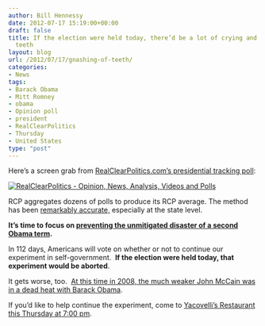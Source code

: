 ```yaml
---
author: Bill Hennessy
date: 2012-07-17 15:19:00+00:00
draft: false
title: If the election were held today, there’d be a lot of crying and gnashing of
  teeth
layout: blog
url: /2012/07/17/gnashing-of-teeth/
categories:
- News
tags:
- Barack Obama
- Mitt Romney
- obama
- Opinion poll
- president
- RealClearPolitics
- Thursday
- United States
type: "post"
---
```


Here’s a screen grab from [RealClearPolitics.com’s presidential tracking poll](https://www.realclearpolitics.com/):

[![RealClearPolitics - Opinion, News, Analysis, Videos and Polls](https://ludicrite.files.wordpress.com/2012/07/realclearpolitics-opinion-news-analysis-videos-and-polls_thumb.png)
](https://ludicrite.files.wordpress.com/2012/07/realclearpolitics-opinion-news-analysis-videos-and-polls.png)

RCP aggregates dozens of polls to produce its RCP average. The method has been [remarkably accurate,](https://www.newsmax.com/Politics/realclearpolitics-mcintyre-bevan-presidential/2012/03/25/id/433813) especially at the state level.

**It’s time to focus on **[**preventing the unmitigated disaster of a second Obama term**](https://hennessysview.com/2012/07/16/just-how-bad-would-a-second-obama-term-be)**.**

In 112 days, Americans will vote on whether or not to continue our experiment in self-government.  **If the election were held today, that experiment would be aborted**.

It gets worse, too.  [At this time in 2008, the much weaker John McCain was in a dead heat with Barack Obama](https://hennessysview.com/2008/07/13/rasmussen-poll-shows-dead-head/).

If you’d like to help continue the experiment, come to [Yacovelli’s Restaurant this Thursday at 7:00 pm](https://www.yacovellis.com/).
